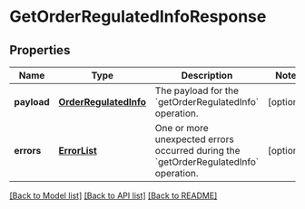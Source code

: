 # GetOrderRegulatedInfoResponse

## Properties
Name | Type | Description | Notes
------------ | ------------- | ------------- | -------------
**payload** | [**OrderRegulatedInfo**](OrderRegulatedInfo.md) | The payload for the &#x60;getOrderRegulatedInfo&#x60; operation. | [optional] 
**errors** | [**ErrorList**](ErrorList.md) | One or more unexpected errors occurred during the &#x60;getOrderRegulatedInfo&#x60; operation. | [optional] 

[[Back to Model list]](../README.md#documentation-for-models) [[Back to API list]](../README.md#documentation-for-api-endpoints) [[Back to README]](../README.md)



